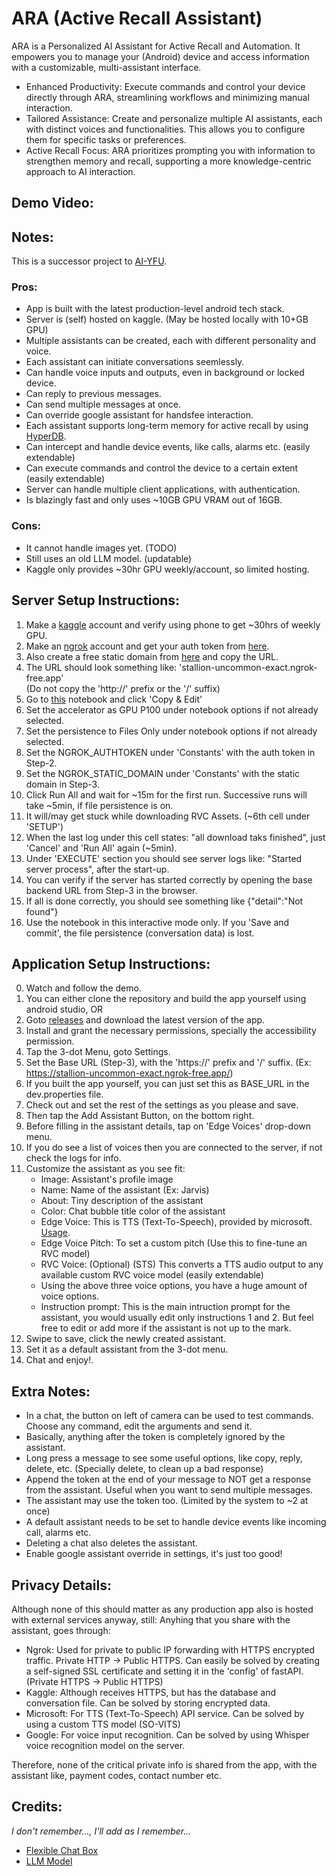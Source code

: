 # ARA (Active Recall Assistant)
ARA is a Personalized AI Assistant for Active Recall and Automation. It empowers you to manage your (Android) device and access information with a customizable, multi-assistant interface.
- Enhanced Productivity: Execute commands and control your device directly through ARA, streamlining workflows and minimizing manual interaction.
- Tailored Assistance: Create and personalize multiple AI assistants, each with distinct voices and functionalities. This allows you to configure them for specific tasks or preferences.
- Active Recall Focus: ARA prioritizes prompting you with information to strengthen memory and recall, supporting a more knowledge-centric approach to AI interaction.


## Demo Video:



## Notes:
This is a successor project to <a href="https://github.com/BinitDOX/AI-YFU">AI-YFU</a>.

### Pros:
- App is built with the latest production-level android tech stack.
- Server is (self) hosted on kaggle. (May be hosted locally with 10+GB GPU)
- Multiple assistants can be created, each with different personality and voice.
- Each assistant can initiate conversations seemlessly.
- Can handle voice inputs and outputs, even in background or locked device.
- Can reply to previous messages.
- Can send multiple messages at once.
- Can override google assistant for handsfee interaction.
- Each assistant supports long-term memory for active recall by using <a href="https://github.com/jdagdelen/hyperDB/tree/main">HyperDB</a>.
- Can intercept and handle device events, like calls, alarms etc. (easily extendable)
- Can execute commands and control the device to a certain extent (easily extendable)
- Server can handle multiple client applications, with authentication.
- Is blazingly fast and only uses ~10GB GPU VRAM out of 16GB.

### Cons:
- It cannot handle images yet. (TODO)
- Still uses an old LLM model. (updatable)
- Kaggle only provides ~30hr GPU weekly/account, so limited hosting.

## Server Setup Instructions:
1. Make a <a href="https://www.kaggle.com/">kaggle</a> account and verify using phone to get ~30hrs of weekly GPU.
2. Make an <a href="https://ngrok.com/">ngrok</a> account and get your auth token from <a href="https://dashboard.ngrok.com/get-started/your-authtoken">here</a>.
3. Also create a free static domain from <a href="https://dashboard.ngrok.com/cloud-edge/domains">here</a> and copy the URL.
4. The URL should look something like: 'stallion-uncommon-exact.ngrok-free.app'<br/>(Do not copy the 'http://' prefix or the '/' suffix)
5. Go to <a href="https://www.kaggle.com/code/yeeandres/ara-server">this</a> notebook and click 'Copy & Edit'
6. Set the accelerator as GPU P100 under notebook options if not already selected.
7. Set the persistence to Files Only under notebook options if not already selected.
8. Set the NGROK_AUTHTOKEN under 'Constants' with the auth token in Step-2.
9. Set the NGROK_STATIC_DOMAIN under 'Constants' with the static domain in Step-3.
10. Click Run All and wait for ~15m for the first run. Successive runs will take ~5min, if file persistence is on.
11. It will/may get stuck while downloading RVC Assets. (~6th cell under 'SETUP')
12. When the last log under this cell states: "all download taks finished", just 'Cancel' and 'Run All' again (~5min).
13. Under 'EXECUTE' section you should see server logs like: "Started server process", after the start-up.
14. You can verify if the server has started correctly by opening the base backend URL from Step-3 in the browser.
15. If all is done correctly, you should see something like {"detail":"Not found"}
16. Use the notebook in this interactive mode only. If you 'Save and commit', the file persistence (conversation data) is lost.

## Application Setup Instructions:
0. Watch and follow the demo.
1. You can either clone the repository and build the app yourself using android studio, OR
2. Goto <a href="https://github.com/BinitDOX/ARA/releases">releases</a> and download the latest version of the app.
3. Install and grant the necessary permissions, specially the accessibility permission.
4. Tap the 3-dot Menu, goto Settings.
5. Set the Base URL (Step-3), with the 'https://' prefix and '/' suffix. (Ex: https://stallion-uncommon-exact.ngrok-free.app/)
6. If you built the app yourself, you can just set this as BASE_URL in the dev.properties file.
7. Check out and set the rest of the settings as you please and save.
8. Then tap the Add Assistant Button, on the bottom right.
9. Before filling in the assistant details, tap on 'Edge Voices' drop-down menu.
10. If you do see a list of voices then you are connected to the server, if not check the logs for info.
11. Customize the assistant as you see fit:
    - Image: Assistant's profile image
    - Name: Name of the assistant (Ex: Jarvis)
    - About: Tiny description of the assistant
    - Color: Chat bubble title color of the assistant
    - Edge Voice: This is TTS (Text-To-Speech), provided by microsoft. <a href="https://pypi.org/project/edge-tts/">Usage</a>.
    - Edge Voice Pitch: To set a custom pitch (Use this to fine-tune an RVC model)
    - RVC Voice: (Optional) (STS) This converts a TTS audio output to any available custom RVC voice model (easily extendable)
    - Using the above three voice options, you have a huge amount of voice options.
    - Instruction prompt: This is the main intruction prompt for the assistant, you would usually edit only instructions 1 and 2. But feel free to edit or add more if the assistant is not up to the mark.
12. Swipe to save, click the newly created assistant.
13. Set it as a default assistant from the 3-dot menu.
14. Chat and enjoy!.


## Extra Notes:
- In a chat, the button on left of camera can be used to test commands. Choose any command, edit the arguments and send it.
- Basically, anything after the <TEST> token is completely ignored by the assistant.
- Long press a message to see some useful options, like copy, reply, delete, etc. (Specially delete, to clean up a bad response)
- Append the <BREAK> token at the end of your message to NOT get a response from the assistant. Useful when you want to send multiple messages.
- The assistant may use the <BREAK> token too. (Limited by the system to ~2 at once)
- A default assistant needs to be set to handle device events like incoming call, alarms etc.
- Deleting a chat also deletes the assistant.
- Enable google assistant override in settings, it's just too good!

## Privacy Details:
Although none of this should matter as any production app also is hosted with external services anyway, still:
Anyhing that you share with the assistant, goes through:
- Ngrok: Used for private to public IP forwarding with HTTPS encrypted traffic. Private HTTP -> Public HTTPS.
Can easily be solved by creating a self-signed SSL certificate and setting it in the 'config' of fastAPI. (Private HTTPS -> Public HTTPS)
- Kaggle: Although receives HTTPS, but has the database and conversation file.
Can be solved by storing encrypted data.
- Microsoft: For TTS (Text-To-Speech) API service.
Can be solved by using a custom TTS model (SO-VITS)
- Google: For voice input recognition.
Can be solved by using Whisper voice recognition model on the server.

Therefore, none of the critical private info is shared from the app, with the assistant like, payment codes, contact number etc.


## Credits:
<i>I don't remember..., I'll add as I remember...</i>
- <a href="https://github.com/SmartToolFactory/Flexible-Chat-Box">Flexible Chat Box</a>
- <a href="https://huggingface.co/TheBloke/dolphin-2.1-mistral-7B-GPTQ">LLM Model</a>
